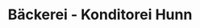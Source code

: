 ---
title: "Bäckerei - Konditorei Hunn"
url: /wernau-neckar/baeckerei-konditorei-hunn/
shop: Bäckerei
---
